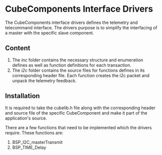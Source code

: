 # CubeComponents Interface Drivers
The CubeComponents interface drivers defines the telemetry and telecommand interface.  The drivers purpose is to simplify the interfacing of a master with the specific slave component.

## Content
1. The *inc* folder contains the necessary structure and enumeration defines as well as function definitions for each transaction.
2. The *i2c* folder contains the source files for functions defines in its corresponding header file.  Each function creates the i2c packet and unpack the telemetry feedback.

## Installation
It is required to take the cubelib.h file along with the corresponding header and source file of the specific CubeComponent and make it part of the application's source.

There are a few functions that need to be implemented which the drivers require.  These functions are:
1. BSP_I2C_masterTransmit
2. BSP_TIME_Delay
